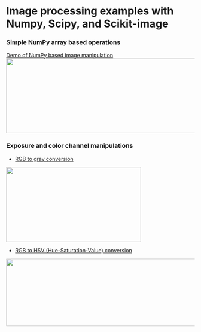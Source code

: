 # Image processing examples with Numpy, Scipy, and Scikit-image

### Simple NumPy array based operations
[Demo of NumPy based image manipulation](https://github.com/tirthajyoti/Scikit-image-processing/blob/master/Using_Numpy_image_manipulation.ipynb)
<img src="https://raw.githubusercontent.com/tirthajyoti/Scikit-image-processing/master/images/Numpy_image_manipulation.png" width="700" height="200" />

### Exposure and color channel manipulations
* [RGB to gray conversion](https://github.com/tirthajyoti/Scikit-image-processing/blob/master/RGB2Gray.ipynb)
<img src="https://raw.githubusercontent.com/tirthajyoti/Scikit-image-processing/master/images/rgb2gray.PNG" width="360" height="200" />

* [RGB to HSV (Hue-Saturation-Value) conversion](https://github.com/tirthajyoti/Scikit-image-processing/blob/master/RGB_to_HSV.ipynb)
<img src="https://raw.githubusercontent.com/tirthajyoti/Scikit-image-processing/master/images/rgb2hsv.PNG" width="640" height="180" />
